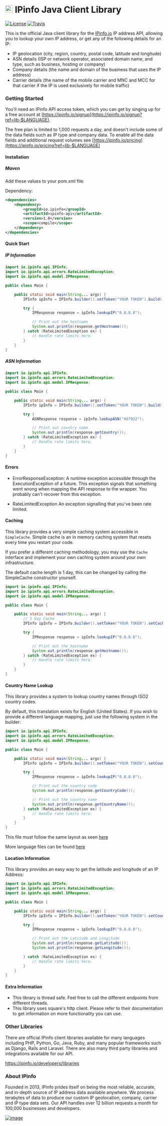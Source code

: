 # [<img src="https://ipinfo.io/static/ipinfo-small.svg" alt="IPinfo" width="24"/>](https://ipinfo.io/) IPinfo Java Client Library

[![License](http://img.shields.io/:license-apache-blue.svg)](LICENSE)
[![Travis](https://travis-ci.com/ipinfo/java.svg?branch=master&style=flat-square)](https://travis-ci.com/ipinfo/java)

This is the official Java client library for the [IPinfo.io](https://ipinfo.io) IP address API, allowing you to lookup your own IP address, or get any of the following details for an IP:

- IP geolocation (city, region, country, postal code, latitude and longitude)
- ASN details (ISP or network operator, associated domain name, and type, such as business, hosting or company)
- Company details (the name and domain of the business that uses the IP address)
- Carrier details (the name of the mobile carrier and MNC and MCC for that carrier if the IP is used exclusively for mobile traffic)

### Getting Started

You'll need an IPinfo API access token, which you can get by singing up for a free account at [https://ipinfo.io/signup](https://ipinfo.io/signup?ref=lib-$LANGUAGE).

The free plan is limited to 1,000 requests a day, and doesn't include some of the data fields such as IP type and company data. To enable all the data fields and additional request volumes see [https://ipinfo.io/pricing](https://ipinfo.io/pricing?ref=lib-$LANGUAGE)

#### Installation

##### Maven

Add these values to your pom.xml file:

Dependency:

```xml
<dependencies>
    <dependency>
        <groupId>io.ipinfo</groupId>
        <artifactId>ipinfo-api</artifactId>
        <version>1.0</version>
        <scope>compile</scope>
    </dependency>
</dependencies>
```

#### Quick Start

##### IP Information

````java
import io.ipinfo.api.IPInfo;
import io.ipinfo.api.errors.RateLimitedException;
import io.ipinfo.api.model.IPResponse;

public class Main {

    public static void main(String... args) {
        IPInfo ipInfo = IPInfo.builder().setToken("YOUR TOKEN").build();

        try {
            IPResponse response = ipInfo.lookupIP("8.8.8.8");

            // Print out the hostname
            System.out.println(response.getHostname());
        } catch (RateLimitedException ex) {
            // Handle rate limits here.
        }
    }
}
````

##### ASN Information

````java
import io.ipinfo.api.IPInfo;
import io.ipinfo.api.errors.RateLimitedException;
import io.ipinfo.api.model.IPResponse;

public class Main {

    public static void main(String... args) {
        IPInfo ipInfo = IPInfo.builder().setToken("YOUR TOKEN").build();

        try {
            ASNResponse response = ipInfo.lookupASN("AS7922");

            // Print out country name
            System.out.println(response.getCountry());
        } catch (RateLimitedException ex) {
            // Handle rate limits here.
        }
    }
}
````

#### Errors

- ErrorResponseException: A runtime exception accessible through the ExecutionException of a future. This exception signals that something went wrong when mapping the API response to the wrapper. You probably can't recover from this exception.

- RateLimitedException An exception signalling that you've been rate limited.

#### Caching

This library provides a very simple caching system accessible in `SimpleCache`. Simple cache is an in memory caching system that resets every time you restart your code.

If you prefer a different caching methodology, you may use the `Cache` interface and implement your own caching system around your own infrastructure.

The default cache length is 1 day, this can be changed by calling the SimpleCache constructor yourself.

```java
import io.ipinfo.api.IPInfo;
import io.ipinfo.api.errors.RateLimitedException;
import io.ipinfo.api.model.IPResponse;

public class Main {

    public static void main(String... args) {
        // 5 Day Cache
        IPInfo ipInfo = IPInfo.builder().setToken("YOUR TOKEN").setCache(new SimpleCache(Duration.ofDays(5))).build();

        try {
            IPResponse response = ipInfo.lookupIP("8.8.8.8");

            // Print out the hostname
            System.out.println(response.getHostname());
        } catch (RateLimitedException ex) {
            // Handle rate limits here.
        }
    }
}
```

#### Country Name Lookup

This library provides a system to lookup country names through ISO2 country codes.

By default, this translation exists for English (United States). If you wish to provide a different language mapping, just use the following system in the builder:

```java
import io.ipinfo.api.IPInfo;
import io.ipinfo.api.errors.RateLimitedException;
import io.ipinfo.api.model.IPResponse;

public class Main {

    public static void main(String... args) {
        IPInfo ipInfo = IPInfo.builder().setToken("YOUR TOKEN").setCountryFile(new File("path/to/file.json")).build();

        try {
            IPResponse response = ipInfo.lookupIP("8.8.8.8");

            // Print out the country code
            System.out.println(response.getCountryCode());

            // Print out the country name
            System.out.println(response.getCountryName());
        } catch (RateLimitedException ex) {
            // Handle rate limits here.
        }
    }
}
```

This file must follow the same layout as seen [here](https://github.com/ipinfo/java-ipinfo/blob/master/src/main/resources/en_US.json)

More language files can be found [here](https://country.io/data)

#### Location Information

This library provides an easy way to get the latitude and longitude of an IP Address:

```java
import io.ipinfo.api.IPInfo;
import io.ipinfo.api.errors.RateLimitedException;
import io.ipinfo.api.model.IPResponse;

public class Main {

    public static void main(String... args) {
        IPInfo ipInfo = IPInfo.builder().setToken("YOUR TOKEN").setCountryFile(new File("path/to/file.json")).build();

        try {
            IPResponse response = ipInfo.lookupIP("8.8.8.8");

            // Print out the Latitude and Longitude
            System.out.println(response.getLatitude());
            System.out.println(response.getLongitude());

        } catch (RateLimitedException ex) {
            // Handle rate limits here.
        }
    }
}
```

#### Extra Information

- This library is thread safe. Feel free to call the different endpoints from different threads.
- This library uses square's http client. Please refer to their documentation to get information on more functionality you can use.

### Other Libraries

There are official IPinfo client libraries available for many languages including PHP, Python, Go, Java, Ruby, and many popular frameworks such as Django, Rails and Laravel. There are also many third party libraries and integrations available for our API.

https://ipinfo.io/developers/libraries

### About IPinfo

Founded in 2013, IPinfo prides itself on being the most reliable, accurate, and in-depth source of IP address data available anywhere. We process terabytes of data to produce our custom IP geolocation, company, carrier and IP type data sets. Our API handles over 12 billion requests a month for 100,000 businesses and developers.

[![image](https://avatars3.githubusercontent.com/u/15721521?s=128&u=7bb7dde5c4991335fb234e68a30971944abc6bf3&v=4)](https://ipinfo.io/)
